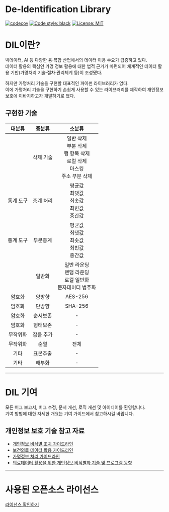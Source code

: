 # De-Identification Library
[![codecov](https://codecov.io/gh/LRTK-CODER/DIL-Project/branch/main/graph/badge.svg?token=OC4ELDAQQF)](https://codecov.io/gh/LRTK-CODER/DIL-Project)
[![Code style: black](https://img.shields.io/badge/code%20style-black-000000.svg)](https://github.com/psf/black)
[![License: MIT](https://img.shields.io/badge/License-MIT-yellow.svg)](https://opensource.org/licenses/MIT)

# DIL이란?
빅데이터, AI 등 다양한 융·복합 산업에서의 데이터 이용 수요가 급증하고 있다.<br>
데이터 활용의 핵심인 가명 정보 활용에 대한 법적 근거가 마련되어 체계적인 데이터 활용 기반(가명처리 기술·절차·관리체계 등)이 조성됐다.

하지만 가명처리 기술을 구현할 대표적인 파이썬 라이브러리가 없다.<br>
이에 가명처리 기술을 구현하기 손쉽게 사용할 수 있는 라이브러리를 제작하여 개인정보 보호에 이바지하고자 개발하기로 했다.

## 구현한 기술
|대분류|중분류|소분류|
|:---------:|:---------:|:---------:|
||삭제 기술|일반 삭제<br>부분 삭제<br>행 항목 삭제<br>로컬 삭제<br>마스킹<br>주소 부분 삭제|
|통계 도구|총계 처리|평균값<br>최댓값<br>최솟값<br>최빈값<br>중간값|
|통계 도구|부분총계|평균값<br>최댓값<br>최솟값<br>최빈값<br>중간값|
||일반화|일반 라운딩<br>랜덤 라운딩<br>로컬 일반화<br>문자데이터 범주화|
|암호화|양방향|AES-256|
|암호화|단방향|SHA-256|
|암호화|순서보존|-|
|암호화|형태보존|-|
|무작위화|잡음 추가|-|
|무작위화|순열|전체|
|기타|표본추출|-|
|기타|해부화|-|

---

# DIL 기여
모든 버그 보고서, 버그 수정, 문서 개선, 로직 개선 및 아이디어를 환영합니다.<br>
기여 방법에 대한 자세한 개요는 기여 가이드에서 참고하시길 바랍니다.

## 개인정보 보호 기술 참고 자료
- [개인정보 비식별 조치 가이드라인](https://www.kisa.or.kr/public/laws/laws2_View.jsp?cPage=1&mode=view&p_No=282&b_No=282&d_No=3&ST=T&SV=)
- [보건의료 데이터 활용 가이드라인](http://www.mohw.go.kr/react/al/sal0101vw.jsp?PAR_MENU_ID=04&MENU_ID=040101&CONT_SEQ=363309&page=1)
- [가명정보 처리 가이드라인](https://www.pipc.go.kr/np/default/page.do?mCode=D040010000#LINK)
- [의료데이터 활용을 위한 개인정보 비식별화 기술 및 프로그램 동향](https://www.khidi.or.kr/board/view?pageNum=1&rowCnt=10&no1=1&linkId=48762098&menuId=MENU01783&maxIndex=00487620989998&minIndex=00487620989998&schType=1&schText=%EA%B0%9C%EC%9D%B8%EC%A0%95%EB%B3%B4&schStartDate=&schEndDate=&boardStyle=&categoryId=&continent=&country=)

---

# 사용된 오픈소스 라이선스
[라이선스 확인하기](https://github.com/LRTK-CODER/DIL-Project/tree/main/LICENSE)